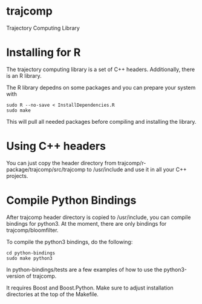 # trajcomp
Trajectory Computing Library

# Installing for R
The trajectory computing library is a set of C++ headers. Additionally, there is an R library.

The R library depedns on some packages and you can prepare your system with

    sudo R --no-save < InstallDependencies.R
    sudo make
   
This will pull all needed packages before compiling and installing the library.


# Using C++ headers
You can just copy the header directory from trajcomp/r-package/trajcomp/src/trajcomp to /usr/include
and use it in all your C++ projects.


# Compile Python Bindings
After trajcomp header directory is copied to /usr/include, you can compile bindings for python3.
At the moment, there are only bindings for trajcomp/bloomfilter.

To compile the python3 bindings, do the following:

    cd python-bindings
    sudo make python3

In python-bindings/tests are a few examples of how to use the python3-version of trajcomp.

It requires Boost and Boost.Python. Make sure to adjust installation directories at the top of the Makefile.
